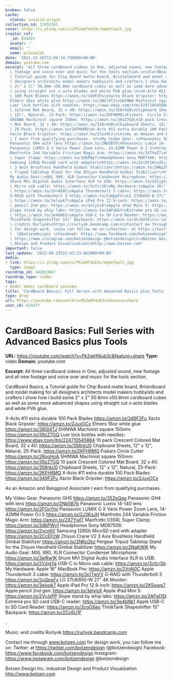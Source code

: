 ```yaml
---
broken: false
cache:
  status: invalid-origin
collection_id: 17452361
cover: https://i.ytimg.com/vi/Pk2wHf4ub3c/mqdefault.jpg
creator_ref:
  _id: 624427
  avatar: ''
  email: ''
  name: pitosalas
date: '2021-12-16T13:04:14.799000+00:00'
domain: youtube.com
excerpt: "All three cardboard videos in One, adjusted sound, new footage and all new\
  \ footage and voice over and music for the tools section.\n\nCardBoard Basics, a\
  \ Tutorial guide for Chip Board matte board, Bristolboard and model making for all\
  \ designers architects model makers hobbyists and crafters.I show how I build some\
  \ 2\" x 2\" 50.8mm x50.8mm cardboard cubes as well as some more advanced shapes\
  \ using straight cut x-acto blades and white PVA glue.\n\nX-Acto #11 extra durable\
  \ 100 Pack Blades https://amzn.to/349F2Fu\nXacto Black Gripster: https://amzn.to/2JuxOCx\n\
  Elmers 16oz white glue https://amzn.to/38Gl4TJ\nSHINWA Machinist square 150mm: https://amzn.to/39zZ7GQ\n\
  Luer lock bottles with needles: https://www.ebay.com/itm/224710545884\n10 pack Crescent\
  \ Colored Mat Board, 32 x 40: https://amzn.to/358rkU0\nChipboard Sheets, 12\" x\
  \ 12\", Natural, 25-Pack: https://amzn.to/2KFH6MQ\nFiskars  Circle Cutter https://amzn.to/2RogHoA\n\
  SHINWA Machinist square 150mm: https://amzn.to/39zZ7GQ\n10 pack Crescent Colored\
  \ Mat Board, 32 x 40: https://amzn.to/358rkU0\nChipboard Sheets, 12\" x 12\", Natural,\
  \ 25-Pack: https://amzn.to/2KFH6MQ\nX-Acto #11 extra durable 100 Pack Blades https://amzn.to/349F2Fu\n\
  Xacto Black Gripster: https://amzn.to/2JuxOCx\n\n\nAs an Amazon and Banggood Associate\
  \ I earn from qualifying purchases. \n\nMy Video Gear: \nPanasonic GH5 https://amzn.to/35ZeQgp\n\
  Panasonic GH4 with lens https://amzn.to/2Nb5B7b\nPanasonic Lumix 14-140 lens https://amzn.to/2FOxYmi\n\
  Panasonic LUMIX G X Vario Power Zoom Lens, 14-42MM Power O.I.S\nhttps://amzn.to/2J3KsJH\n\
  Manfrotto 244 Variable Friction Magic Arm: https://amzn.to/2X7YwIT\nManfrotto 035RL\
  \ Super Clamp: https://amzn.to/3dbPWyf\nHeadphones Sony MDR7506: https://amzn.to/2ycntIV\n\
  Samsung 128Gb MicoSD card with adapter\nhttps://amzn.to/2CcEFzW\nZhiyun Crane V2\
  \ 3 Axis Brushless Handheld Gimbal Stabilizer\nhttps://amzn.to/2NKp2kz\nPergear\
  \ Tripod Tabletop Stand for the Zhiyun Handheld Gimbal Stabilizer\nhttps://amzn.to/2NaKWjK\n\
  My Audio Gear:\nMXL 990, XLR Connector Condenser Microphone: https://amzn.to/3elRw1K\n\
  Shure MVi Digital Audio Interface XLR to USB: https://amzn.to/2VzjgYa\nUSB-C to\
  \ Micro usb cable: https://amzn.to/3cfcrSb\nMy Hardware:\nApple 16\" MacBook Pro:\
  \ https://amzn.to/2VrAI0C\nApple Thunderbolt 3 cable: https://amzn.to/3clTwVV \n\
  G-RAID with Thunderbolt 3 https://amzn.to/2uQppFx\nLG 27UK850-W 27\" 4K Monitor:\
  \ https://amzn.to/3elxpk7\nApple iPad Pro 12.9-inch: https://amzn.to/2K5qwp7\nApple\
  \ pencil 2nd gen: https://amzn.to/3elyisX\nApple iPad Mini 5: https://amzn.to/2VrJzPP\n\
  Slope stand by whip labs: https://amzn.to/2APaDSt\nExtreme pro SD card USB-C reader:\
  \ https://amzn.to/3e4bNb1\nApple USB-C to SD Card Reader: https://amzn.to/3cgGXeo\n\
  ThinkTank Shapeshifter 15\" Backpack: https://amzn.to/2Cc6U1F\n\n.\n\nMusic: end\
  \ credits Rurlyok\nhttps://rurlyok.bandcamp.com\n\nContact me through www.botzen.com\
  \ for design work, \nyou can follow me on:\nTwitter: at https://twitter.com/botzendesign\
  \  (@botzendesign) \nFacebook: https://www.facebook.com/botzendesign\nInstagram:\
  \ https://www.instagram.com/botzendesign @botzendesign\n\nBotzen Design Inc.\nIndustrial\
  \ Design and Product Visualization\nhttp://www.botzen.com"
important: false
last_update: '2022-06-23T22:43:23.861000+00:00'
media:
- link: https://i.ytimg.com/vi/Pk2wHf4ub3c/mqdefault.jpg
  type: image
raindrop_id: 342823647
raindrop_type: video
tags:
- model maker cardboard youtube
title: 'CardBoard Basics: Full Series with Advanced Basics plus Tools'
type: drop
url: https://youtube.com/watch?v=Pk2wHf4ub3c&feature=share
user_id: 624427
---
```


# CardBoard Basics: Full Series with Advanced Basics plus Tools

**URL:** https://youtube.com/watch?v=Pk2wHf4ub3c&feature=share
**Type:** video
**Domain:** youtube.com

**Excerpt:** All three cardboard videos in One, adjusted sound, new footage and all new footage and voice over and music for the tools section.

CardBoard Basics, a Tutorial guide for Chip Board matte board, Bristolboard and model making for all designers architects model makers hobbyists and crafters.I show how I build some 2" x 2" 50.8mm x50.8mm cardboard cubes as well as some more advanced shapes using straight cut x-acto blades and white PVA glue.

X-Acto #11 extra durable 100 Pack Blades https://amzn.to/349F2Fu
Xacto Black Gripster: https://amzn.to/2JuxOCx
Elmers 16oz white glue https://amzn.to/38Gl4TJ
SHINWA Machinist square 150mm: https://amzn.to/39zZ7GQ
Luer lock bottles with needles: https://www.ebay.com/itm/224710545884
10 pack Crescent Colored Mat Board, 32 x 40: https://amzn.to/358rkU0
Chipboard Sheets, 12" x 12", Natural, 25-Pack: https://amzn.to/2KFH6MQ
Fiskars  Circle Cutter https://amzn.to/2RogHoA
SHINWA Machinist square 150mm: https://amzn.to/39zZ7GQ
10 pack Crescent Colored Mat Board, 32 x 40: https://amzn.to/358rkU0
Chipboard Sheets, 12" x 12", Natural, 25-Pack: https://amzn.to/2KFH6MQ
X-Acto #11 extra durable 100 Pack Blades https://amzn.to/349F2Fu
Xacto Black Gripster: https://amzn.to/2JuxOCx


As an Amazon and Banggood Associate I earn from qualifying purchases. 

My Video Gear: 
Panasonic GH5 https://amzn.to/35ZeQgp
Panasonic GH4 with lens https://amzn.to/2Nb5B7b
Panasonic Lumix 14-140 lens https://amzn.to/2FOxYmi
Panasonic LUMIX G X Vario Power Zoom Lens, 14-42MM Power O.I.S
https://amzn.to/2J3KsJH
Manfrotto 244 Variable Friction Magic Arm: https://amzn.to/2X7YwIT
Manfrotto 035RL Super Clamp: https://amzn.to/3dbPWyf
Headphones Sony MDR7506: https://amzn.to/2ycntIV
Samsung 128Gb MicoSD card with adapter
https://amzn.to/2CcEFzW
Zhiyun Crane V2 3 Axis Brushless Handheld Gimbal Stabilizer
https://amzn.to/2NKp2kz
Pergear Tripod Tabletop Stand for the Zhiyun Handheld Gimbal Stabilizer
https://amzn.to/2NaKWjK
My Audio Gear:
MXL 990, XLR Connector Condenser Microphone: https://amzn.to/3elRw1K
Shure MVi Digital Audio Interface XLR to USB: https://amzn.to/2VzjgYa
USB-C to Micro usb cable: https://amzn.to/3cfcrSb
My Hardware:
Apple 16" MacBook Pro: https://amzn.to/2VrAI0C
Apple Thunderbolt 3 cable: https://amzn.to/3clTwVV 
G-RAID with Thunderbolt 3 https://amzn.to/2uQppFx
LG 27UK850-W 27" 4K Monitor: https://amzn.to/3elxpk7
Apple iPad Pro 12.9-inch: https://amzn.to/2K5qwp7
Apple pencil 2nd gen: https://amzn.to/3elyisX
Apple iPad Mini 5: https://amzn.to/2VrJzPP
Slope stand by whip labs: https://amzn.to/2APaDSt
Extreme pro SD card USB-C reader: https://amzn.to/3e4bNb1
Apple USB-C to SD Card Reader: https://amzn.to/3cgGXeo
ThinkTank Shapeshifter 15" Backpack: https://amzn.to/2Cc6U1F

.

Music: end credits Rurlyok
https://rurlyok.bandcamp.com

Contact me through www.botzen.com for design work, 
you can follow me on:
Twitter: at https://twitter.com/botzendesign  (@botzendesign) 
Facebook: https://www.facebook.com/botzendesign
Instagram: https://www.instagram.com/botzendesign @botzendesign

Botzen Design Inc.
Industrial Design and Product Visualization
http://www.botzen.com
